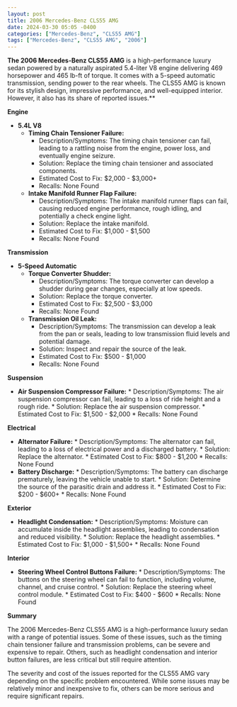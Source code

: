 ```yaml
---
layout: post
title: 2006 Mercedes-Benz CLS55 AMG
date: 2024-03-30 05:05 -0400
categories: ["Mercedes-Benz", "CLS55 AMG"]
tags: ["Mercedes-Benz", "CLS55 AMG", "2006"]
---
```

**The 2006 Mercedes-Benz CLS55 AMG** is a high-performance luxury sedan powered by a naturally aspirated 5.4-liter V8 engine delivering 469 horsepower and 465 lb-ft of torque. It comes with a 5-speed automatic transmission, sending power to the rear wheels. The CLS55 AMG is known for its stylish design, impressive performance, and well-equipped interior. However, it also has its share of reported issues.**

**Engine**
* **5.4L V8**
    * **Timing Chain Tensioner Failure:**
        * Description/Symptoms: The timing chain tensioner can fail, leading to a rattling noise from the engine, power loss, and eventually engine seizure.
        * Solution: Replace the timing chain tensioner and associated components.
        * Estimated Cost to Fix: $2,000 - $3,000+
        * Recalls: None Found
    * **Intake Manifold Runner Flap Failure:**
        * Description/Symptoms: The intake manifold runner flaps can fail, causing reduced engine performance, rough idling, and potentially a check engine light.
        * Solution: Replace the intake manifold.
        * Estimated Cost to Fix: $1,000 - $1,500
        * Recalls: None Found

**Transmission**
* **5-Speed Automatic**
    * **Torque Converter Shudder:**
        * Description/Symptoms: The torque converter can develop a shudder during gear changes, especially at low speeds.
        * Solution: Replace the torque converter.
        * Estimated Cost to Fix: $2,500 - $3,000
        * Recalls: None Found
    * **Transmission Oil Leak:**
        * Description/Symptoms: The transmission can develop a leak from the pan or seals, leading to low transmission fluid levels and potential damage.
        * Solution: Inspect and repair the source of the leak.
        * Estimated Cost to Fix: $500 - $1,000
        * Recalls: None Found

**Suspension**
* **Air Suspension Compressor Failure:**
        * Description/Symptoms: The air suspension compressor can fail, leading to a loss of ride height and a rough ride.
        * Solution: Replace the air suspension compressor.
        * Estimated Cost to Fix: $1,500 - $2,000
        * Recalls: None Found

**Electrical**
* **Alternator Failure:**
        * Description/Symptoms: The alternator can fail, leading to a loss of electrical power and a discharged battery.
        * Solution: Replace the alternator.
        * Estimated Cost to Fix: $800 - $1,200
        * Recalls: None Found
* **Battery Discharge:**
        * Description/Symptoms: The battery can discharge prematurely, leaving the vehicle unable to start.
        * Solution: Determine the source of the parasitic drain and address it.
        * Estimated Cost to Fix: $200 - $600+
        * Recalls: None Found

**Exterior**
* **Headlight Condensation:**
        * Description/Symptoms: Moisture can accumulate inside the headlight assemblies, leading to condensation and reduced visibility.
        * Solution: Replace the headlight assemblies.
        * Estimated Cost to Fix: $1,000 - $1,500+
        * Recalls: None Found

**Interior**
* **Steering Wheel Control Buttons Failure:**
        * Description/Symptoms: The buttons on the steering wheel can fail to function, including volume, channel, and cruise control.
        * Solution: Replace the steering wheel control module.
        * Estimated Cost to Fix: $400 - $600
        * Recalls: None Found

**Summary**

The 2006 Mercedes-Benz CLS55 AMG is a high-performance luxury sedan with a range of potential issues. Some of these issues, such as the timing chain tensioner failure and transmission problems, can be severe and expensive to repair. Others, such as headlight condensation and interior button failures, are less critical but still require attention.

The severity and cost of the issues reported for the CLS55 AMG vary depending on the specific problem encountered. While some issues may be relatively minor and inexpensive to fix, others can be more serious and require significant repairs.
